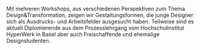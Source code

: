 Mit mehreren Workshops, aus verschiedenen Perspektiven zum Thema Design&amp;Transformation, zeigen wir Gestaltungsformen, die junge Designer sich als Ausdrucks- und Arbeitsfelder ausgesucht haben. Teilweise sind es aktuell Diplomierende aus dem Prozesslehrgang vom Hochschulinstitut HyperWerk in Basel aber auch Freischaffende und ehemalige Designstudenten.